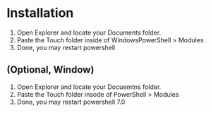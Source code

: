 # Installation
1. Open Explorer and locate your Documents folder.
2. Paste the Touch folder inside of WindowsPowerShell > Modules
3. Done, you may restart powershell

## (Optional, Window)
1. Open Explorer and locate your Docuemtns folder.
2. Paste the Touch folder insode of PowerShell >  Modules
3. Done, you may restart powershell 7.0	
